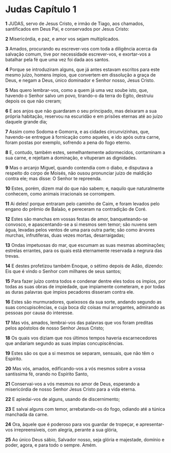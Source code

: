 # Judas Capítulo 1

**1** 	JUDAS, servo de Jesus Cristo, e irmão de Tiago, aos chamados, santificados em Deus Pai, e conservados por Jesus Cristo:

**2** 	Misericórdia, e paz, e amor vos sejam multiplicados.

**3** 	Amados, procurando eu escrever-vos com toda a diligência acerca da salvação comum, tive por necessidade escrever-vos, e exortar-vos a batalhar pela fé que uma vez foi dada aos santos.

**4** 	Porque se introduziram alguns, que já antes estavam escritos para este mesmo juízo, homens ímpios, que convertem em dissolução a graça de Deus, e negam a Deus, único dominador e Senhor nosso, Jesus Cristo.

**5** 	Mas quero lembrar-vos, como a quem já uma vez soube isto, que, havendo o Senhor salvo um povo, tirando-o da terra do Egito, destruiu depois os que não creram;

**6** 	E aos anjos que não guardaram o seu principado, mas deixaram a sua própria habitação, reservou na escuridão e em prisões eternas até ao juízo daquele grande dia;

**7** 	Assim como Sodoma e Gomorra, e as cidades circunvizinhas, que, havendo-se entregue à fornicação como aqueles, e ido após outra carne, foram postas por exemplo, sofrendo a pena do fogo eterno.

**8** 	E, contudo, também estes, semelhantemente adormecidos, contaminam a sua carne, e rejeitam a dominação, e vituperam as dignidades.

**9** 	Mas o arcanjo Miguel, quando contendia com o diabo, e disputava a respeito do corpo de Moisés, não ousou pronunciar juízo de maldição contra ele; mas disse: O Senhor te repreenda.

**10** 	Estes, porém, dizem mal do que não sabem; e, naquilo que naturalmente conhecem, como animais irracionais se corrompem.

**11** 	Ai deles! porque entraram pelo caminho de Caim, e foram levados pelo engano do prêmio de Balaão, e pereceram na contradição de Coré.

**12** 	Estes são manchas em vossas festas de amor, banqueteando-se convosco, e apascentando-se a si mesmos sem temor; são nuvens sem água, levadas pelos ventos de uma para outra parte; são como árvores murchas, infrutíferas, duas vezes mortas, desarraigadas;

**13** 	Ondas impetuosas do mar, que escumam as suas mesmas abominações; estrelas errantes, para os quais está eternamente reservada a negrura das trevas.

**14** 	E destes profetizou também Enoque, o sétimo depois de Adão, dizendo: Eis que é vindo o Senhor com milhares de seus santos;

**15** 	Para fazer juízo contra todos e condenar dentre eles todos os ímpios, por todas as suas obras de impiedade, que impiamente cometeram, e por todas as duras palavras que ímpios pecadores disseram contra ele.

**16** 	Estes são murmuradores, queixosos da sua sorte, andando segundo as suas concupiscências, e cuja boca diz coisas mui arrogantes, admirando as pessoas por causa do interesse.

**17** 	Mas vós, amados, lembrai-vos das palavras que vos foram preditas pelos apóstolos de nosso Senhor Jesus Cristo;

**18** 	Os quais vos diziam que nos últimos tempos haveria escarnecedores que andariam segundo as suas ímpias concupiscências.

**19** 	Estes são os que a si mesmos se separam, sensuais, que não têm o Espírito.

**20** 	Mas vós, amados, edificando-vos a vós mesmos sobre a vossa santíssima fé, orando no Espírito Santo,

**21** 	Conservai-vos a vós mesmos no amor de Deus, esperando a misericórdia de nosso Senhor Jesus Cristo para a vida eterna.

**22** 	E apiedai-vos de alguns, usando de discernimento;

**23** 	E salvai alguns com temor, arrebatando-os do fogo, odiando até a túnica manchada da carne.

**24** 	Ora, àquele que é poderoso para vos guardar de tropeçar, e apresentar-vos irrepreensíveis, com alegria, perante a sua glória,

**25** 	Ao único Deus sábio, Salvador nosso, seja glória e majestade, domínio e poder, agora, e para todo o sempre. Amém.

